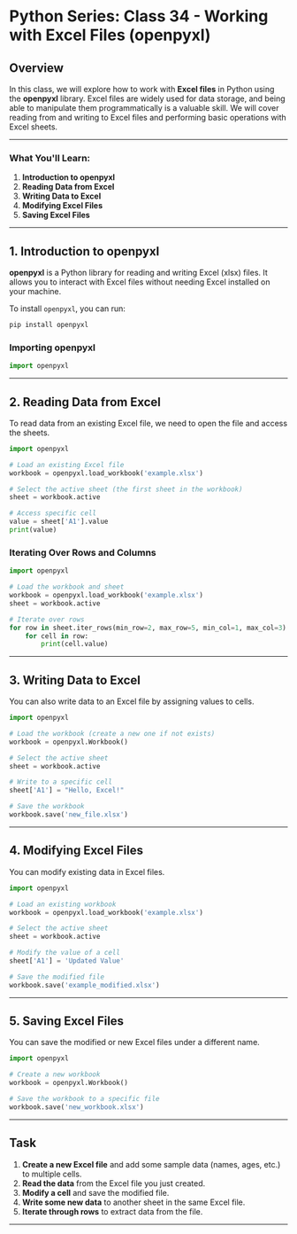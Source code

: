 # Python Series: Class 34 - Working with Excel Files (openpyxl)

## Overview

In this class, we will explore how to work with **Excel files** in Python using the **openpyxl** library. Excel files are widely used for data storage, and being able to manipulate them programmatically is a valuable skill. We will cover reading from and writing to Excel files and performing basic operations with Excel sheets.

---

### What You'll Learn:
1. **Introduction to openpyxl**
2. **Reading Data from Excel**
3. **Writing Data to Excel**
4. **Modifying Excel Files**
5. **Saving Excel Files**

---

## 1. Introduction to openpyxl

**openpyxl** is a Python library for reading and writing Excel (xlsx) files. It allows you to interact with Excel files without needing Excel installed on your machine.

To install `openpyxl`, you can run:

```bash
pip install openpyxl
```

### Importing openpyxl

```python
import openpyxl
```

---

## 2. Reading Data from Excel

To read data from an existing Excel file, we need to open the file and access the sheets.

```python
import openpyxl

# Load an existing Excel file
workbook = openpyxl.load_workbook('example.xlsx')

# Select the active sheet (the first sheet in the workbook)
sheet = workbook.active

# Access specific cell
value = sheet['A1'].value
print(value)
```

### Iterating Over Rows and Columns

```python
import openpyxl

# Load the workbook and sheet
workbook = openpyxl.load_workbook('example.xlsx')
sheet = workbook.active

# Iterate over rows
for row in sheet.iter_rows(min_row=2, max_row=5, min_col=1, max_col=3):
    for cell in row:
        print(cell.value)
```

---

## 3. Writing Data to Excel

You can also write data to an Excel file by assigning values to cells.

```python
import openpyxl

# Load the workbook (create a new one if not exists)
workbook = openpyxl.Workbook()

# Select the active sheet
sheet = workbook.active

# Write to a specific cell
sheet['A1'] = "Hello, Excel!"

# Save the workbook
workbook.save('new_file.xlsx')
```

---

## 4. Modifying Excel Files

You can modify existing data in Excel files.

```python
import openpyxl

# Load an existing workbook
workbook = openpyxl.load_workbook('example.xlsx')

# Select the active sheet
sheet = workbook.active

# Modify the value of a cell
sheet['A1'] = 'Updated Value'

# Save the modified file
workbook.save('example_modified.xlsx')
```

---

## 5. Saving Excel Files

You can save the modified or new Excel files under a different name.

```python
import openpyxl

# Create a new workbook
workbook = openpyxl.Workbook()

# Save the workbook to a specific file
workbook.save('new_workbook.xlsx')
```

---

## Task

1. **Create a new Excel file** and add some sample data (names, ages, etc.) to multiple cells.
2. **Read the data** from the Excel file you just created.
3. **Modify a cell** and save the modified file.
4. **Write some new data** to another sheet in the same Excel file.
5. **Iterate through rows** to extract data from the file.

---
